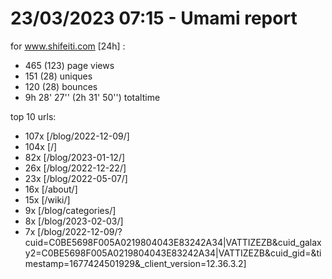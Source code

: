 # 23/03/2023 07:15 - Umami report
for www.shifeiti.com [24h] :

 - 465 (123) page views
 - 151 (28) uniques
 - 120 (28) bounces
 - 9h 28' 27'' (2h 31' 50'') totaltime


top 10 urls:
 - 107x [/blog/2022-12-09/]
 - 104x [/]
 - 82x [/blog/2023-01-12/]
 - 26x [/blog/2022-12-22/]
 - 23x [/blog/2022-05-07/]
 - 16x [/about/]
 - 15x [/wiki/]
 - 9x [/blog/categories/]
 - 8x [/blog/2023-02-03/]
 - 7x [/blog/2022-12-09/?cuid=C0BE5698F005A0219804043E83242A34|VATTIZEZB&cuid_galaxy2=C0BE5698F005A0219804043E83242A34|VATTIZEZB&cuid_gid=&timestamp=1677424501929&_client_version=12.36.3.2]


